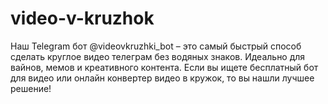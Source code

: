 # video-v-kruzhok
Наш Telegram бот @videovkruzhki_bot – это самый быстрый способ сделать круглое видео телеграм без водяных знаков. Идеально для вайнов, мемов и креативного контента. Если вы ищете бесплатный бот для видео или онлайн конвертер видео в кружок, то вы нашли лучшее решение!
